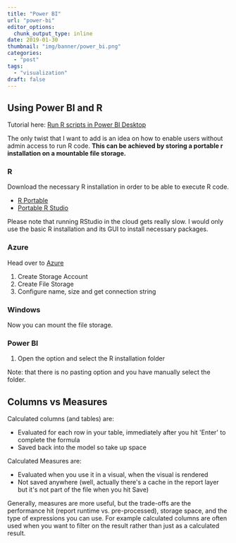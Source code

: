 ```yaml
---
title: "Power BI"
url: "power-bi"
editor_options: 
  chunk_output_type: inline
date: 2019-01-30
thumbnail: "img/banner/power_bi.png"
categories:
  - "post"
tags: 
  - "visualization"
draft: false
---
```


## Using Power BI and R

Tutorial here: <a href ="https://docs.microsoft.com/en-us/power-bi/desktop-r-scripts" target="_blank">Run R scripts in Power BI Desktop</a>

The only twist that I want to add is an idea on how to enable users without admin access to run R code. 
**This can be achieved by storing a portable r installation on a mountable file storage.**

### R

Download the necessary R installation in order to be able to execute R code.

* <a href="https://sourceforge.net/projects/rportable/" target="_blank">R Portable</a>
* <a href="https://support.rstudio.com/hc/en-us/articles/200534467-Creating-a-Portable-Version-of-RStudio-for-a-USB-Drive
" target="_blank">Portable R Studio</a>

Please note that running RStudio in the cloud gets really slow. I would only use the basic R installation and its GUI to install necessary packages. 

### Azure

Head over to <a href="http://portal.azure.com/" target="_blank">Azure</a>

1. Create Storage Account
2. Create File Storage
3. Configure name, size and get connection string

### Windows

Now you can mount the file storage.  

### Power BI

1. Open the option and select the R installation folder

Note: that there is no pasting option and you have manually select the folder. 


## Columns vs Measures

Calculated columns (and tables) are:

- Evaluated for each row in your table, immediately after you hit 'Enter' to complete the formula
- Saved back into the model so take up space

Calculated Measures are:

- Evaluated when you use it in a visual, when the visual is rendered
- Not saved anywhere (well, actually there's a cache in the report layer but it's not part of the file when you hit Save)

Generally, measures are more useful, but the trade-offs are the performance hit (report runtime vs. pre-processed), storage space, and the type of expressions you can use. For example calculated columns are often used when you want to filter on the result rather than just as a calculated result.

